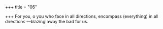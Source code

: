 +++
title = "06"

+++
For you, o you who face in all directions, encompass (everything) in all  directions
—blazing away the bad for us.